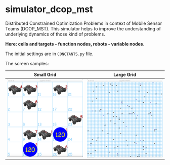 # simulator_dcop_mst

Distributed Constrained Optimization Problems 
in context of Mobile Sensor Teams (DCOP_MST).
This simulator helps to improve the understanding
of underlying dynamics of those kind of problems.

**Here: cells and targets - function nodes, robots - variable nodes.**

The initial settings are in `CONCTANTS.py` file.

The screen samples:

Small Grid                  | Large Grid
--------------------------- | ---------------------------
![sample](pics/sample3.png) | ![sample](pics/sample2.png)


